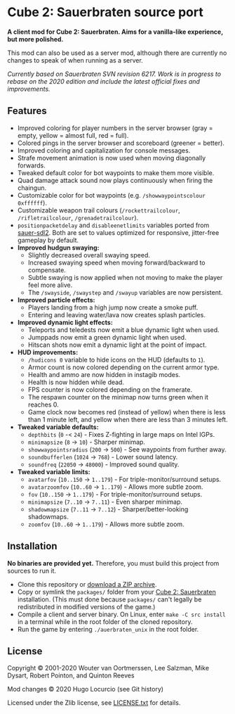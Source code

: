 # Cube 2: Sauerbraten source port

**A client mod for Cube 2: Sauerbraten. Aims for a vanilla-like experience, but more polished.**

This mod can also be used as a server mod, although there are currently no
changes to speak of when running as a server.

*Currently based on Sauerbraten SVN revision 6217. Work is in progress to rebase
on the 2020 edition and include the latest official fixes and improvements.*

## Features

- Improved coloring for player numbers in the server browser (gray = empty,
  yellow = almost full, red = full).
- Colored pings in the server browser and scoreboard (greener = better).
- Improved coloring and capitalization for console messages.
- Strafe movement animation is now used when moving diagonally forwards.
- Tweaked default color for bot waypoints to make them more visible.
- Quad damage attack sound now plays continuously when firing the chaingun.
- Customizable color for bot waypoints (e.g. `/showwaypointscolour 0xffffff`).
- Customizable weapon trail colours (`/rockettrailcolour`, `/rifletrailcolour`, `/grenadetrailcolour`).
- `positionpacketdelay` and `disableenetlimits` variables ported from
  [sauer-sdl2](https://github.com/extra-a/sauer-sdl2).
  Both are set to values optimized for responsive, jitter-free gameplay by default.
- **Improved hudgun swaying:**
  - Slightly decreased overall swaying speed.
  - Increased swaying speed when moving forward/backward to compensate.
  - Subtle swaying is now applied when not moving to make the player feel more alive.
  - The `/swayside`, `/swaystep` and `/swayup` variables are now persistent.
- **Improved particle effects:**
  - Players landing from a high jump now create a smoke puff.
  - Entering and leaving water/lava now creates splash particles.
- **Improved dynamic light effects:**
  - Teleports and teledests now emit a blue dynamic light when used.
  - Jumppads now emit a green dynamic light when used.
  - Hitscan shots now emit a dynamic light at the point of impact.
- **HUD improvements:**
  - `/hudicons 0` variable to hide icons on the HUD (defaults to `1`).
  - Armor count is now colored depending on the current armor type.
  - Health and ammo are now hidden in instagib modes.
  - Health is now hidden while dead.
  - FPS counter is now colored depending on the framerate.
  - The respawn counter on the minimap now turns green when it reaches 0.
  - Game clock now becomes red (instead of yellow) when there is less than 1
    minute left, and yellow when there are less than 3 minutes left.
- **Tweaked variable defaults:**
  - `depthbits`  (`0` -< `24`) - Fixes Z-fighting in large maps on Intel IGPs.
  - `minimapsize` (`8` -> `10`) - Sharper minimap.
  - `showwaypointsradius` (`200` -> `500`) - See waypoints from further away.
  - `soundbufferlen` (`1024` -> `768`) - Lower sound latency.
  - `soundfreq` (`22050` -> `48000`) - Improved sound quality.
- **Tweaked variable limits:**
  - `avatarfov` (`10..150` -> `1..179`) - For triple-monitor/surround setups.
  - `avatarzoomfov` (`10..60` -> `1..179`) - Allows more subtle zoom.
  - `fov` (`10..150` -> `1..179`) - For triple-monitor/surround setups.
  - `minimapsize` (`7..10` -> `7..11`) - Even sharper minimap.
  - `shadowmapsize` (`7..11` -> `7..12`) - Sharper/better-looking shadowmaps.
  - `zoomfov` (`10..60` -> `1..179`) - Allows more subtle zoom.

## Installation

**No binaries are provided yet.** Therefore, you must build this project from
sources to run it.

- Clone this repository or
  [download a ZIP archive](https://github.com/Calinou/sauerbraten-source-port/archive/master.zip).
- Copy or symlink the `packages/` folder from your
  [Cube 2: Sauerbraten](http://sauerbraten.org) installation.
  (This must done because `packages/` can't legally be redistributed
  in modified versions of the game.)
- Compile a client and server binary. On Linux, enter `make -C src install` in a terminal while in
  the root folder of the cloned repository.
- Run the game by entering `./auerbraten_unix` in the root folder.

## License

Copyright © 2001-2020 Wouter van Oortmerssen, Lee Salzman, Mike Dysart, Robert Pointon, and Quinton Reeves

Mod changes © 2020 Hugo Locurcio (see Git history)

Licensed under the Zlib license, see [LICENSE.txt](LICENSE.txt) for details.
